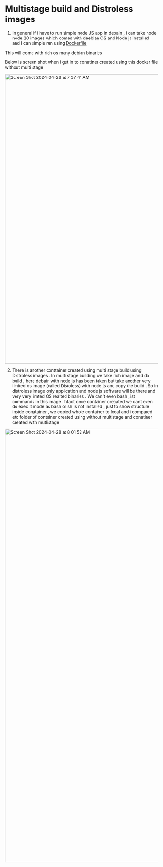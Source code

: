 # Multistage build and Distroless images


1) In general if i have to run simple node JS app in debain  , i can take node node:20 images which comes with deebian OS and Node js installed and I can simple run using [Dockerfile](https://github.com/VamsiPothireddy/docker-handson/blob/main/multistage-buildAndDistroless/examples/without-multistagebuild/Dockerfile)

This will come with rich os many debian binaries 

Below is screen shot when i get in to conatiner created using this docker file without multi stage 

<img width="950" alt="Screen Shot 2024-04-28 at 7 37 41 AM" src="https://github.com/VamsiPothireddy/docker-handson/assets/47288461/254e77de-50aa-41ea-81b3-9e9616877534">





2) There is another conttainer created using multi stage build using Distroless images . In multi stage building we take rich image and do build , here debain with node js has been taken but take another very limited os image (called Distoless) with node js and copy the build . So in distroless image only application and node js software will be there and very very limted OS realted binaries . We can't even bash ,list commands in this image .Infact once container creaated we cant even do exec it mode as bash or sh is not installed , just to show structure inside conatainer  , we copied whole container to local and i compared etc folder of container created using without multistage and conatiner created with mutlistage 

<img width="1422" alt="Screen Shot 2024-04-28 at 8 01 52 AM" src="https://github.com/VamsiPothireddy/docker-handson/assets/47288461/720457c4-a4c0-4c9e-aee5-36b8c072846c">

